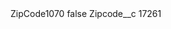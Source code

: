 <?xml version="1.0" encoding="UTF-8"?>
<CustomMetadata xmlns="http://soap.sforce.com/2006/04/metadata" xmlns:xsi="http://www.w3.org/2001/XMLSchema-instance" xmlns:xsd="http://www.w3.org/2001/XMLSchema">
    <label>ZipCode1070</label>
    <protected>false</protected>
    <values>
        <field>Zipcode__c</field>
        <value xsi:type="xsd:string">17261</value>
    </values>
</CustomMetadata>
